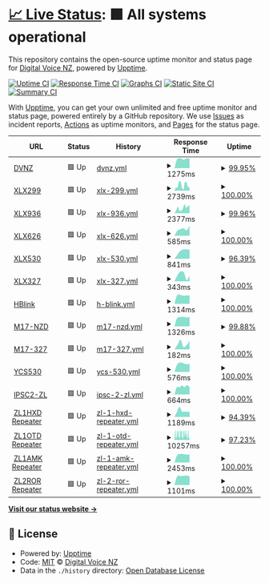 # [📈 Live Status](https://DigitalVoiceNZ.github.io/upptime): <!--live status--> **🟩 All systems operational**

This repository contains the open-source uptime monitor and status page for [Digital Voice NZ](https://dvnz.nz/), powered by [Upptime](https://github.com/upptime/upptime).

[![Uptime CI](https://github.com/DigitalVoiceNZ/upptime/workflows/Uptime%20CI/badge.svg)](https://github.com/DigitalVoiceNZ/upptime/actions?query=workflow%3A%22Uptime+CI%22)
[![Response Time CI](https://github.com/DigitalVoiceNZ/upptime/workflows/Response%20Time%20CI/badge.svg)](https://github.com/DigitalVoiceNZ/upptime/actions?query=workflow%3A%22Response+Time+CI%22)
[![Graphs CI](https://github.com/DigitalVoiceNZ/upptime/workflows/Graphs%20CI/badge.svg)](https://github.com/DigitalVoiceNZ/upptime/actions?query=workflow%3A%22Graphs+CI%22)
[![Static Site CI](https://github.com/DigitalVoiceNZ/upptime/workflows/Static%20Site%20CI/badge.svg)](https://github.com/DigitalVoiceNZ/upptime/actions?query=workflow%3A%22Static+Site+CI%22)
[![Summary CI](https://github.com/DigitalVoiceNZ/upptime/workflows/Summary%20CI/badge.svg)](https://github.com/DigitalVoiceNZ/upptime/actions?query=workflow%3A%22Summary+CI%22)

With [Upptime](https://upptime.js.org), you can get your own unlimited and free uptime monitor and status page, powered entirely by a GitHub repository. We use [Issues](https://github.com/DigitalVoiceNZ/upptime/issues) as incident reports, [Actions](https://github.com/DigitalVoiceNZ/upptime/actions) as uptime monitors, and [Pages](https://DigitalVoiceNZ.github.io/upptime) for the status page.

<!--start: status pages-->
<!-- This summary is generated by Upptime (https://github.com/upptime/upptime) -->
<!-- Do not edit this manually, your changes will be overwritten -->
<!-- prettier-ignore -->
| URL | Status | History | Response Time | Uptime |
| --- | ------ | ------- | ------------- | ------ |
| <img alt="" src="https://favicons.githubusercontent.com/dvnz.nz" height="13"> [DVNZ](https://dvnz.nz) | 🟩 Up | [dvnz.yml](https://github.com/DigitalVoiceNZ/upptime/commits/HEAD/history/dvnz.yml) | <details><summary><img alt="Response time graph" src="./graphs/dvnz/response-time-week.png" height="20"> 1275ms</summary><br><a href="https://status.dvnz.nz/history/dvnz"><img alt="Response time 1334" src="https://img.shields.io/endpoint?url=https%3A%2F%2Fraw.githubusercontent.com%2FDigitalVoiceNZ%2Fupptime%2FHEAD%2Fapi%2Fdvnz%2Fresponse-time.json"></a><br><a href="https://status.dvnz.nz/history/dvnz"><img alt="24-hour response time 1388" src="https://img.shields.io/endpoint?url=https%3A%2F%2Fraw.githubusercontent.com%2FDigitalVoiceNZ%2Fupptime%2FHEAD%2Fapi%2Fdvnz%2Fresponse-time-day.json"></a><br><a href="https://status.dvnz.nz/history/dvnz"><img alt="7-day response time 1275" src="https://img.shields.io/endpoint?url=https%3A%2F%2Fraw.githubusercontent.com%2FDigitalVoiceNZ%2Fupptime%2FHEAD%2Fapi%2Fdvnz%2Fresponse-time-week.json"></a><br><a href="https://status.dvnz.nz/history/dvnz"><img alt="30-day response time 1274" src="https://img.shields.io/endpoint?url=https%3A%2F%2Fraw.githubusercontent.com%2FDigitalVoiceNZ%2Fupptime%2FHEAD%2Fapi%2Fdvnz%2Fresponse-time-month.json"></a><br><a href="https://status.dvnz.nz/history/dvnz"><img alt="1-year response time 1334" src="https://img.shields.io/endpoint?url=https%3A%2F%2Fraw.githubusercontent.com%2FDigitalVoiceNZ%2Fupptime%2FHEAD%2Fapi%2Fdvnz%2Fresponse-time-year.json"></a></details> | <details><summary><a href="https://status.dvnz.nz/history/dvnz">99.95%</a></summary><a href="https://status.dvnz.nz/history/dvnz"><img alt="All-time uptime 99.97%" src="https://img.shields.io/endpoint?url=https%3A%2F%2Fraw.githubusercontent.com%2FDigitalVoiceNZ%2Fupptime%2FHEAD%2Fapi%2Fdvnz%2Fuptime.json"></a><br><a href="https://status.dvnz.nz/history/dvnz"><img alt="24-hour uptime 100.00%" src="https://img.shields.io/endpoint?url=https%3A%2F%2Fraw.githubusercontent.com%2FDigitalVoiceNZ%2Fupptime%2FHEAD%2Fapi%2Fdvnz%2Fuptime-day.json"></a><br><a href="https://status.dvnz.nz/history/dvnz"><img alt="7-day uptime 99.95%" src="https://img.shields.io/endpoint?url=https%3A%2F%2Fraw.githubusercontent.com%2FDigitalVoiceNZ%2Fupptime%2FHEAD%2Fapi%2Fdvnz%2Fuptime-week.json"></a><br><a href="https://status.dvnz.nz/history/dvnz"><img alt="30-day uptime 99.99%" src="https://img.shields.io/endpoint?url=https%3A%2F%2Fraw.githubusercontent.com%2FDigitalVoiceNZ%2Fupptime%2FHEAD%2Fapi%2Fdvnz%2Fuptime-month.json"></a><br><a href="https://status.dvnz.nz/history/dvnz"><img alt="1-year uptime 99.97%" src="https://img.shields.io/endpoint?url=https%3A%2F%2Fraw.githubusercontent.com%2FDigitalVoiceNZ%2Fupptime%2FHEAD%2Fapi%2Fdvnz%2Fuptime-year.json"></a></details>
| <img alt="" src="https://favicons.githubusercontent.com/xlx299.nz" height="13"> [XLX299](https://xlx299.nz) | 🟩 Up | [xlx-299.yml](https://github.com/DigitalVoiceNZ/upptime/commits/HEAD/history/xlx-299.yml) | <details><summary><img alt="Response time graph" src="./graphs/xlx-299/response-time-week.png" height="20"> 2739ms</summary><br><a href="https://status.dvnz.nz/history/xlx-299"><img alt="Response time 1974" src="https://img.shields.io/endpoint?url=https%3A%2F%2Fraw.githubusercontent.com%2FDigitalVoiceNZ%2Fupptime%2FHEAD%2Fapi%2Fxlx-299%2Fresponse-time.json"></a><br><a href="https://status.dvnz.nz/history/xlx-299"><img alt="24-hour response time 1176" src="https://img.shields.io/endpoint?url=https%3A%2F%2Fraw.githubusercontent.com%2FDigitalVoiceNZ%2Fupptime%2FHEAD%2Fapi%2Fxlx-299%2Fresponse-time-day.json"></a><br><a href="https://status.dvnz.nz/history/xlx-299"><img alt="7-day response time 2739" src="https://img.shields.io/endpoint?url=https%3A%2F%2Fraw.githubusercontent.com%2FDigitalVoiceNZ%2Fupptime%2FHEAD%2Fapi%2Fxlx-299%2Fresponse-time-week.json"></a><br><a href="https://status.dvnz.nz/history/xlx-299"><img alt="30-day response time 1756" src="https://img.shields.io/endpoint?url=https%3A%2F%2Fraw.githubusercontent.com%2FDigitalVoiceNZ%2Fupptime%2FHEAD%2Fapi%2Fxlx-299%2Fresponse-time-month.json"></a><br><a href="https://status.dvnz.nz/history/xlx-299"><img alt="1-year response time 1974" src="https://img.shields.io/endpoint?url=https%3A%2F%2Fraw.githubusercontent.com%2FDigitalVoiceNZ%2Fupptime%2FHEAD%2Fapi%2Fxlx-299%2Fresponse-time-year.json"></a></details> | <details><summary><a href="https://status.dvnz.nz/history/xlx-299">100.00%</a></summary><a href="https://status.dvnz.nz/history/xlx-299"><img alt="All-time uptime 99.63%" src="https://img.shields.io/endpoint?url=https%3A%2F%2Fraw.githubusercontent.com%2FDigitalVoiceNZ%2Fupptime%2FHEAD%2Fapi%2Fxlx-299%2Fuptime.json"></a><br><a href="https://status.dvnz.nz/history/xlx-299"><img alt="24-hour uptime 100.00%" src="https://img.shields.io/endpoint?url=https%3A%2F%2Fraw.githubusercontent.com%2FDigitalVoiceNZ%2Fupptime%2FHEAD%2Fapi%2Fxlx-299%2Fuptime-day.json"></a><br><a href="https://status.dvnz.nz/history/xlx-299"><img alt="7-day uptime 100.00%" src="https://img.shields.io/endpoint?url=https%3A%2F%2Fraw.githubusercontent.com%2FDigitalVoiceNZ%2Fupptime%2FHEAD%2Fapi%2Fxlx-299%2Fuptime-week.json"></a><br><a href="https://status.dvnz.nz/history/xlx-299"><img alt="30-day uptime 99.97%" src="https://img.shields.io/endpoint?url=https%3A%2F%2Fraw.githubusercontent.com%2FDigitalVoiceNZ%2Fupptime%2FHEAD%2Fapi%2Fxlx-299%2Fuptime-month.json"></a><br><a href="https://status.dvnz.nz/history/xlx-299"><img alt="1-year uptime 99.63%" src="https://img.shields.io/endpoint?url=https%3A%2F%2Fraw.githubusercontent.com%2FDigitalVoiceNZ%2Fupptime%2FHEAD%2Fapi%2Fxlx-299%2Fuptime-year.json"></a></details>
| <img alt="" src="https://favicons.githubusercontent.com/xlx.dvnz.nz" height="13"> [XLX936](https://xlx.dvnz.nz) | 🟩 Up | [xlx-936.yml](https://github.com/DigitalVoiceNZ/upptime/commits/HEAD/history/xlx-936.yml) | <details><summary><img alt="Response time graph" src="./graphs/xlx-936/response-time-week.png" height="20"> 2377ms</summary><br><a href="https://status.dvnz.nz/history/xlx-936"><img alt="Response time 2086" src="https://img.shields.io/endpoint?url=https%3A%2F%2Fraw.githubusercontent.com%2FDigitalVoiceNZ%2Fupptime%2FHEAD%2Fapi%2Fxlx-936%2Fresponse-time.json"></a><br><a href="https://status.dvnz.nz/history/xlx-936"><img alt="24-hour response time 2064" src="https://img.shields.io/endpoint?url=https%3A%2F%2Fraw.githubusercontent.com%2FDigitalVoiceNZ%2Fupptime%2FHEAD%2Fapi%2Fxlx-936%2Fresponse-time-day.json"></a><br><a href="https://status.dvnz.nz/history/xlx-936"><img alt="7-day response time 2377" src="https://img.shields.io/endpoint?url=https%3A%2F%2Fraw.githubusercontent.com%2FDigitalVoiceNZ%2Fupptime%2FHEAD%2Fapi%2Fxlx-936%2Fresponse-time-week.json"></a><br><a href="https://status.dvnz.nz/history/xlx-936"><img alt="30-day response time 1951" src="https://img.shields.io/endpoint?url=https%3A%2F%2Fraw.githubusercontent.com%2FDigitalVoiceNZ%2Fupptime%2FHEAD%2Fapi%2Fxlx-936%2Fresponse-time-month.json"></a><br><a href="https://status.dvnz.nz/history/xlx-936"><img alt="1-year response time 2086" src="https://img.shields.io/endpoint?url=https%3A%2F%2Fraw.githubusercontent.com%2FDigitalVoiceNZ%2Fupptime%2FHEAD%2Fapi%2Fxlx-936%2Fresponse-time-year.json"></a></details> | <details><summary><a href="https://status.dvnz.nz/history/xlx-936">99.96%</a></summary><a href="https://status.dvnz.nz/history/xlx-936"><img alt="All-time uptime 99.84%" src="https://img.shields.io/endpoint?url=https%3A%2F%2Fraw.githubusercontent.com%2FDigitalVoiceNZ%2Fupptime%2FHEAD%2Fapi%2Fxlx-936%2Fuptime.json"></a><br><a href="https://status.dvnz.nz/history/xlx-936"><img alt="24-hour uptime 100.00%" src="https://img.shields.io/endpoint?url=https%3A%2F%2Fraw.githubusercontent.com%2FDigitalVoiceNZ%2Fupptime%2FHEAD%2Fapi%2Fxlx-936%2Fuptime-day.json"></a><br><a href="https://status.dvnz.nz/history/xlx-936"><img alt="7-day uptime 99.96%" src="https://img.shields.io/endpoint?url=https%3A%2F%2Fraw.githubusercontent.com%2FDigitalVoiceNZ%2Fupptime%2FHEAD%2Fapi%2Fxlx-936%2Fuptime-week.json"></a><br><a href="https://status.dvnz.nz/history/xlx-936"><img alt="30-day uptime 99.92%" src="https://img.shields.io/endpoint?url=https%3A%2F%2Fraw.githubusercontent.com%2FDigitalVoiceNZ%2Fupptime%2FHEAD%2Fapi%2Fxlx-936%2Fuptime-month.json"></a><br><a href="https://status.dvnz.nz/history/xlx-936"><img alt="1-year uptime 99.84%" src="https://img.shields.io/endpoint?url=https%3A%2F%2Fraw.githubusercontent.com%2FDigitalVoiceNZ%2Fupptime%2FHEAD%2Fapi%2Fxlx-936%2Fuptime-year.json"></a></details>
| <img alt="" src="https://favicons.githubusercontent.com/xlx626.onjapan.net" height="13"> [XLX626](https://xlx626.onjapan.net) | 🟩 Up | [xlx-626.yml](https://github.com/DigitalVoiceNZ/upptime/commits/HEAD/history/xlx-626.yml) | <details><summary><img alt="Response time graph" src="./graphs/xlx-626/response-time-week.png" height="20"> 585ms</summary><br><a href="https://status.dvnz.nz/history/xlx-626"><img alt="Response time 856" src="https://img.shields.io/endpoint?url=https%3A%2F%2Fraw.githubusercontent.com%2FDigitalVoiceNZ%2Fupptime%2FHEAD%2Fapi%2Fxlx-626%2Fresponse-time.json"></a><br><a href="https://status.dvnz.nz/history/xlx-626"><img alt="24-hour response time 565" src="https://img.shields.io/endpoint?url=https%3A%2F%2Fraw.githubusercontent.com%2FDigitalVoiceNZ%2Fupptime%2FHEAD%2Fapi%2Fxlx-626%2Fresponse-time-day.json"></a><br><a href="https://status.dvnz.nz/history/xlx-626"><img alt="7-day response time 585" src="https://img.shields.io/endpoint?url=https%3A%2F%2Fraw.githubusercontent.com%2FDigitalVoiceNZ%2Fupptime%2FHEAD%2Fapi%2Fxlx-626%2Fresponse-time-week.json"></a><br><a href="https://status.dvnz.nz/history/xlx-626"><img alt="30-day response time 761" src="https://img.shields.io/endpoint?url=https%3A%2F%2Fraw.githubusercontent.com%2FDigitalVoiceNZ%2Fupptime%2FHEAD%2Fapi%2Fxlx-626%2Fresponse-time-month.json"></a><br><a href="https://status.dvnz.nz/history/xlx-626"><img alt="1-year response time 856" src="https://img.shields.io/endpoint?url=https%3A%2F%2Fraw.githubusercontent.com%2FDigitalVoiceNZ%2Fupptime%2FHEAD%2Fapi%2Fxlx-626%2Fresponse-time-year.json"></a></details> | <details><summary><a href="https://status.dvnz.nz/history/xlx-626">100.00%</a></summary><a href="https://status.dvnz.nz/history/xlx-626"><img alt="All-time uptime 99.95%" src="https://img.shields.io/endpoint?url=https%3A%2F%2Fraw.githubusercontent.com%2FDigitalVoiceNZ%2Fupptime%2FHEAD%2Fapi%2Fxlx-626%2Fuptime.json"></a><br><a href="https://status.dvnz.nz/history/xlx-626"><img alt="24-hour uptime 100.00%" src="https://img.shields.io/endpoint?url=https%3A%2F%2Fraw.githubusercontent.com%2FDigitalVoiceNZ%2Fupptime%2FHEAD%2Fapi%2Fxlx-626%2Fuptime-day.json"></a><br><a href="https://status.dvnz.nz/history/xlx-626"><img alt="7-day uptime 100.00%" src="https://img.shields.io/endpoint?url=https%3A%2F%2Fraw.githubusercontent.com%2FDigitalVoiceNZ%2Fupptime%2FHEAD%2Fapi%2Fxlx-626%2Fuptime-week.json"></a><br><a href="https://status.dvnz.nz/history/xlx-626"><img alt="30-day uptime 99.94%" src="https://img.shields.io/endpoint?url=https%3A%2F%2Fraw.githubusercontent.com%2FDigitalVoiceNZ%2Fupptime%2FHEAD%2Fapi%2Fxlx-626%2Fuptime-month.json"></a><br><a href="https://status.dvnz.nz/history/xlx-626"><img alt="1-year uptime 99.95%" src="https://img.shields.io/endpoint?url=https%3A%2F%2Fraw.githubusercontent.com%2FDigitalVoiceNZ%2Fupptime%2FHEAD%2Fapi%2Fxlx-626%2Fuptime-year.json"></a></details>
| <img alt="" src="https://favicons.githubusercontent.com/119.224.19.178" height="13"> [XLX530](http://119.224.19.178:84/) | 🟩 Up | [xlx-530.yml](https://github.com/DigitalVoiceNZ/upptime/commits/HEAD/history/xlx-530.yml) | <details><summary><img alt="Response time graph" src="./graphs/xlx-530/response-time-week.png" height="20"> 841ms</summary><br><a href="https://status.dvnz.nz/history/xlx-530"><img alt="Response time 908" src="https://img.shields.io/endpoint?url=https%3A%2F%2Fraw.githubusercontent.com%2FDigitalVoiceNZ%2Fupptime%2FHEAD%2Fapi%2Fxlx-530%2Fresponse-time.json"></a><br><a href="https://status.dvnz.nz/history/xlx-530"><img alt="24-hour response time 795" src="https://img.shields.io/endpoint?url=https%3A%2F%2Fraw.githubusercontent.com%2FDigitalVoiceNZ%2Fupptime%2FHEAD%2Fapi%2Fxlx-530%2Fresponse-time-day.json"></a><br><a href="https://status.dvnz.nz/history/xlx-530"><img alt="7-day response time 841" src="https://img.shields.io/endpoint?url=https%3A%2F%2Fraw.githubusercontent.com%2FDigitalVoiceNZ%2Fupptime%2FHEAD%2Fapi%2Fxlx-530%2Fresponse-time-week.json"></a><br><a href="https://status.dvnz.nz/history/xlx-530"><img alt="30-day response time 896" src="https://img.shields.io/endpoint?url=https%3A%2F%2Fraw.githubusercontent.com%2FDigitalVoiceNZ%2Fupptime%2FHEAD%2Fapi%2Fxlx-530%2Fresponse-time-month.json"></a><br><a href="https://status.dvnz.nz/history/xlx-530"><img alt="1-year response time 908" src="https://img.shields.io/endpoint?url=https%3A%2F%2Fraw.githubusercontent.com%2FDigitalVoiceNZ%2Fupptime%2FHEAD%2Fapi%2Fxlx-530%2Fresponse-time-year.json"></a></details> | <details><summary><a href="https://status.dvnz.nz/history/xlx-530">96.39%</a></summary><a href="https://status.dvnz.nz/history/xlx-530"><img alt="All-time uptime 78.92%" src="https://img.shields.io/endpoint?url=https%3A%2F%2Fraw.githubusercontent.com%2FDigitalVoiceNZ%2Fupptime%2FHEAD%2Fapi%2Fxlx-530%2Fuptime.json"></a><br><a href="https://status.dvnz.nz/history/xlx-530"><img alt="24-hour uptime 100.00%" src="https://img.shields.io/endpoint?url=https%3A%2F%2Fraw.githubusercontent.com%2FDigitalVoiceNZ%2Fupptime%2FHEAD%2Fapi%2Fxlx-530%2Fuptime-day.json"></a><br><a href="https://status.dvnz.nz/history/xlx-530"><img alt="7-day uptime 96.39%" src="https://img.shields.io/endpoint?url=https%3A%2F%2Fraw.githubusercontent.com%2FDigitalVoiceNZ%2Fupptime%2FHEAD%2Fapi%2Fxlx-530%2Fuptime-week.json"></a><br><a href="https://status.dvnz.nz/history/xlx-530"><img alt="30-day uptime 98.89%" src="https://img.shields.io/endpoint?url=https%3A%2F%2Fraw.githubusercontent.com%2FDigitalVoiceNZ%2Fupptime%2FHEAD%2Fapi%2Fxlx-530%2Fuptime-month.json"></a><br><a href="https://status.dvnz.nz/history/xlx-530"><img alt="1-year uptime 78.92%" src="https://img.shields.io/endpoint?url=https%3A%2F%2Fraw.githubusercontent.com%2FDigitalVoiceNZ%2Fupptime%2FHEAD%2Fapi%2Fxlx-530%2Fuptime-year.json"></a></details>
| <img alt="" src="https://favicons.githubusercontent.com/xlx327.from-ak.com" height="13"> [XLX327](https://xlx327.from-ak.com) | 🟩 Up | [xlx-327.yml](https://github.com/DigitalVoiceNZ/upptime/commits/HEAD/history/xlx-327.yml) | <details><summary><img alt="Response time graph" src="./graphs/xlx-327/response-time-week.png" height="20"> 343ms</summary><br><a href="https://status.dvnz.nz/history/xlx-327"><img alt="Response time 491" src="https://img.shields.io/endpoint?url=https%3A%2F%2Fraw.githubusercontent.com%2FDigitalVoiceNZ%2Fupptime%2FHEAD%2Fapi%2Fxlx-327%2Fresponse-time.json"></a><br><a href="https://status.dvnz.nz/history/xlx-327"><img alt="24-hour response time 127" src="https://img.shields.io/endpoint?url=https%3A%2F%2Fraw.githubusercontent.com%2FDigitalVoiceNZ%2Fupptime%2FHEAD%2Fapi%2Fxlx-327%2Fresponse-time-day.json"></a><br><a href="https://status.dvnz.nz/history/xlx-327"><img alt="7-day response time 343" src="https://img.shields.io/endpoint?url=https%3A%2F%2Fraw.githubusercontent.com%2FDigitalVoiceNZ%2Fupptime%2FHEAD%2Fapi%2Fxlx-327%2Fresponse-time-week.json"></a><br><a href="https://status.dvnz.nz/history/xlx-327"><img alt="30-day response time 556" src="https://img.shields.io/endpoint?url=https%3A%2F%2Fraw.githubusercontent.com%2FDigitalVoiceNZ%2Fupptime%2FHEAD%2Fapi%2Fxlx-327%2Fresponse-time-month.json"></a><br><a href="https://status.dvnz.nz/history/xlx-327"><img alt="1-year response time 491" src="https://img.shields.io/endpoint?url=https%3A%2F%2Fraw.githubusercontent.com%2FDigitalVoiceNZ%2Fupptime%2FHEAD%2Fapi%2Fxlx-327%2Fresponse-time-year.json"></a></details> | <details><summary><a href="https://status.dvnz.nz/history/xlx-327">100.00%</a></summary><a href="https://status.dvnz.nz/history/xlx-327"><img alt="All-time uptime 99.99%" src="https://img.shields.io/endpoint?url=https%3A%2F%2Fraw.githubusercontent.com%2FDigitalVoiceNZ%2Fupptime%2FHEAD%2Fapi%2Fxlx-327%2Fuptime.json"></a><br><a href="https://status.dvnz.nz/history/xlx-327"><img alt="24-hour uptime 100.00%" src="https://img.shields.io/endpoint?url=https%3A%2F%2Fraw.githubusercontent.com%2FDigitalVoiceNZ%2Fupptime%2FHEAD%2Fapi%2Fxlx-327%2Fuptime-day.json"></a><br><a href="https://status.dvnz.nz/history/xlx-327"><img alt="7-day uptime 100.00%" src="https://img.shields.io/endpoint?url=https%3A%2F%2Fraw.githubusercontent.com%2FDigitalVoiceNZ%2Fupptime%2FHEAD%2Fapi%2Fxlx-327%2Fuptime-week.json"></a><br><a href="https://status.dvnz.nz/history/xlx-327"><img alt="30-day uptime 100.00%" src="https://img.shields.io/endpoint?url=https%3A%2F%2Fraw.githubusercontent.com%2FDigitalVoiceNZ%2Fupptime%2FHEAD%2Fapi%2Fxlx-327%2Fuptime-month.json"></a><br><a href="https://status.dvnz.nz/history/xlx-327"><img alt="1-year uptime 99.99%" src="https://img.shields.io/endpoint?url=https%3A%2F%2Fraw.githubusercontent.com%2FDigitalVoiceNZ%2Fupptime%2FHEAD%2Fapi%2Fxlx-327%2Fuptime-year.json"></a></details>
| <img alt="" src="https://favicons.githubusercontent.com/hblink.dvnz.nz" height="13"> [HBlink](http://hblink.dvnz.nz) | 🟩 Up | [h-blink.yml](https://github.com/DigitalVoiceNZ/upptime/commits/HEAD/history/h-blink.yml) | <details><summary><img alt="Response time graph" src="./graphs/h-blink/response-time-week.png" height="20"> 1314ms</summary><br><a href="https://status.dvnz.nz/history/h-blink"><img alt="Response time 981" src="https://img.shields.io/endpoint?url=https%3A%2F%2Fraw.githubusercontent.com%2FDigitalVoiceNZ%2Fupptime%2FHEAD%2Fapi%2Fh-blink%2Fresponse-time.json"></a><br><a href="https://status.dvnz.nz/history/h-blink"><img alt="24-hour response time 1402" src="https://img.shields.io/endpoint?url=https%3A%2F%2Fraw.githubusercontent.com%2FDigitalVoiceNZ%2Fupptime%2FHEAD%2Fapi%2Fh-blink%2Fresponse-time-day.json"></a><br><a href="https://status.dvnz.nz/history/h-blink"><img alt="7-day response time 1314" src="https://img.shields.io/endpoint?url=https%3A%2F%2Fraw.githubusercontent.com%2FDigitalVoiceNZ%2Fupptime%2FHEAD%2Fapi%2Fh-blink%2Fresponse-time-week.json"></a><br><a href="https://status.dvnz.nz/history/h-blink"><img alt="30-day response time 1281" src="https://img.shields.io/endpoint?url=https%3A%2F%2Fraw.githubusercontent.com%2FDigitalVoiceNZ%2Fupptime%2FHEAD%2Fapi%2Fh-blink%2Fresponse-time-month.json"></a><br><a href="https://status.dvnz.nz/history/h-blink"><img alt="1-year response time 981" src="https://img.shields.io/endpoint?url=https%3A%2F%2Fraw.githubusercontent.com%2FDigitalVoiceNZ%2Fupptime%2FHEAD%2Fapi%2Fh-blink%2Fresponse-time-year.json"></a></details> | <details><summary><a href="https://status.dvnz.nz/history/h-blink">100.00%</a></summary><a href="https://status.dvnz.nz/history/h-blink"><img alt="All-time uptime 99.98%" src="https://img.shields.io/endpoint?url=https%3A%2F%2Fraw.githubusercontent.com%2FDigitalVoiceNZ%2Fupptime%2FHEAD%2Fapi%2Fh-blink%2Fuptime.json"></a><br><a href="https://status.dvnz.nz/history/h-blink"><img alt="24-hour uptime 100.00%" src="https://img.shields.io/endpoint?url=https%3A%2F%2Fraw.githubusercontent.com%2FDigitalVoiceNZ%2Fupptime%2FHEAD%2Fapi%2Fh-blink%2Fuptime-day.json"></a><br><a href="https://status.dvnz.nz/history/h-blink"><img alt="7-day uptime 100.00%" src="https://img.shields.io/endpoint?url=https%3A%2F%2Fraw.githubusercontent.com%2FDigitalVoiceNZ%2Fupptime%2FHEAD%2Fapi%2Fh-blink%2Fuptime-week.json"></a><br><a href="https://status.dvnz.nz/history/h-blink"><img alt="30-day uptime 100.00%" src="https://img.shields.io/endpoint?url=https%3A%2F%2Fraw.githubusercontent.com%2FDigitalVoiceNZ%2Fupptime%2FHEAD%2Fapi%2Fh-blink%2Fuptime-month.json"></a><br><a href="https://status.dvnz.nz/history/h-blink"><img alt="1-year uptime 99.98%" src="https://img.shields.io/endpoint?url=https%3A%2F%2Fraw.githubusercontent.com%2FDigitalVoiceNZ%2Fupptime%2FHEAD%2Fapi%2Fh-blink%2Fuptime-year.json"></a></details>
| <img alt="" src="https://favicons.githubusercontent.com/m17-nzd.m1m0n.net" height="13"> [M17-NZD](https://m17-nzd.m1m0n.net/) | 🟩 Up | [m17-nzd.yml](https://github.com/DigitalVoiceNZ/upptime/commits/HEAD/history/m17-nzd.yml) | <details><summary><img alt="Response time graph" src="./graphs/m17-nzd/response-time-week.png" height="20"> 1326ms</summary><br><a href="https://status.dvnz.nz/history/m17-nzd"><img alt="Response time 1245" src="https://img.shields.io/endpoint?url=https%3A%2F%2Fraw.githubusercontent.com%2FDigitalVoiceNZ%2Fupptime%2FHEAD%2Fapi%2Fm17-nzd%2Fresponse-time.json"></a><br><a href="https://status.dvnz.nz/history/m17-nzd"><img alt="24-hour response time 1174" src="https://img.shields.io/endpoint?url=https%3A%2F%2Fraw.githubusercontent.com%2FDigitalVoiceNZ%2Fupptime%2FHEAD%2Fapi%2Fm17-nzd%2Fresponse-time-day.json"></a><br><a href="https://status.dvnz.nz/history/m17-nzd"><img alt="7-day response time 1326" src="https://img.shields.io/endpoint?url=https%3A%2F%2Fraw.githubusercontent.com%2FDigitalVoiceNZ%2Fupptime%2FHEAD%2Fapi%2Fm17-nzd%2Fresponse-time-week.json"></a><br><a href="https://status.dvnz.nz/history/m17-nzd"><img alt="30-day response time 1253" src="https://img.shields.io/endpoint?url=https%3A%2F%2Fraw.githubusercontent.com%2FDigitalVoiceNZ%2Fupptime%2FHEAD%2Fapi%2Fm17-nzd%2Fresponse-time-month.json"></a><br><a href="https://status.dvnz.nz/history/m17-nzd"><img alt="1-year response time 1245" src="https://img.shields.io/endpoint?url=https%3A%2F%2Fraw.githubusercontent.com%2FDigitalVoiceNZ%2Fupptime%2FHEAD%2Fapi%2Fm17-nzd%2Fresponse-time-year.json"></a></details> | <details><summary><a href="https://status.dvnz.nz/history/m17-nzd">99.88%</a></summary><a href="https://status.dvnz.nz/history/m17-nzd"><img alt="All-time uptime 95.09%" src="https://img.shields.io/endpoint?url=https%3A%2F%2Fraw.githubusercontent.com%2FDigitalVoiceNZ%2Fupptime%2FHEAD%2Fapi%2Fm17-nzd%2Fuptime.json"></a><br><a href="https://status.dvnz.nz/history/m17-nzd"><img alt="24-hour uptime 100.00%" src="https://img.shields.io/endpoint?url=https%3A%2F%2Fraw.githubusercontent.com%2FDigitalVoiceNZ%2Fupptime%2FHEAD%2Fapi%2Fm17-nzd%2Fuptime-day.json"></a><br><a href="https://status.dvnz.nz/history/m17-nzd"><img alt="7-day uptime 99.88%" src="https://img.shields.io/endpoint?url=https%3A%2F%2Fraw.githubusercontent.com%2FDigitalVoiceNZ%2Fupptime%2FHEAD%2Fapi%2Fm17-nzd%2Fuptime-week.json"></a><br><a href="https://status.dvnz.nz/history/m17-nzd"><img alt="30-day uptime 96.01%" src="https://img.shields.io/endpoint?url=https%3A%2F%2Fraw.githubusercontent.com%2FDigitalVoiceNZ%2Fupptime%2FHEAD%2Fapi%2Fm17-nzd%2Fuptime-month.json"></a><br><a href="https://status.dvnz.nz/history/m17-nzd"><img alt="1-year uptime 95.09%" src="https://img.shields.io/endpoint?url=https%3A%2F%2Fraw.githubusercontent.com%2FDigitalVoiceNZ%2Fupptime%2FHEAD%2Fapi%2Fm17-nzd%2Fuptime-year.json"></a></details>
| <img alt="" src="https://favicons.githubusercontent.com/m17-327.from-ak.com" height="13"> [M17-327](https://m17-327.from-ak.com) | 🟩 Up | [m17-327.yml](https://github.com/DigitalVoiceNZ/upptime/commits/HEAD/history/m17-327.yml) | <details><summary><img alt="Response time graph" src="./graphs/m17-327/response-time-week.png" height="20"> 182ms</summary><br><a href="https://status.dvnz.nz/history/m17-327"><img alt="Response time 251" src="https://img.shields.io/endpoint?url=https%3A%2F%2Fraw.githubusercontent.com%2FDigitalVoiceNZ%2Fupptime%2FHEAD%2Fapi%2Fm17-327%2Fresponse-time.json"></a><br><a href="https://status.dvnz.nz/history/m17-327"><img alt="24-hour response time 142" src="https://img.shields.io/endpoint?url=https%3A%2F%2Fraw.githubusercontent.com%2FDigitalVoiceNZ%2Fupptime%2FHEAD%2Fapi%2Fm17-327%2Fresponse-time-day.json"></a><br><a href="https://status.dvnz.nz/history/m17-327"><img alt="7-day response time 182" src="https://img.shields.io/endpoint?url=https%3A%2F%2Fraw.githubusercontent.com%2FDigitalVoiceNZ%2Fupptime%2FHEAD%2Fapi%2Fm17-327%2Fresponse-time-week.json"></a><br><a href="https://status.dvnz.nz/history/m17-327"><img alt="30-day response time 233" src="https://img.shields.io/endpoint?url=https%3A%2F%2Fraw.githubusercontent.com%2FDigitalVoiceNZ%2Fupptime%2FHEAD%2Fapi%2Fm17-327%2Fresponse-time-month.json"></a><br><a href="https://status.dvnz.nz/history/m17-327"><img alt="1-year response time 251" src="https://img.shields.io/endpoint?url=https%3A%2F%2Fraw.githubusercontent.com%2FDigitalVoiceNZ%2Fupptime%2FHEAD%2Fapi%2Fm17-327%2Fresponse-time-year.json"></a></details> | <details><summary><a href="https://status.dvnz.nz/history/m17-327">100.00%</a></summary><a href="https://status.dvnz.nz/history/m17-327"><img alt="All-time uptime 99.99%" src="https://img.shields.io/endpoint?url=https%3A%2F%2Fraw.githubusercontent.com%2FDigitalVoiceNZ%2Fupptime%2FHEAD%2Fapi%2Fm17-327%2Fuptime.json"></a><br><a href="https://status.dvnz.nz/history/m17-327"><img alt="24-hour uptime 100.00%" src="https://img.shields.io/endpoint?url=https%3A%2F%2Fraw.githubusercontent.com%2FDigitalVoiceNZ%2Fupptime%2FHEAD%2Fapi%2Fm17-327%2Fuptime-day.json"></a><br><a href="https://status.dvnz.nz/history/m17-327"><img alt="7-day uptime 100.00%" src="https://img.shields.io/endpoint?url=https%3A%2F%2Fraw.githubusercontent.com%2FDigitalVoiceNZ%2Fupptime%2FHEAD%2Fapi%2Fm17-327%2Fuptime-week.json"></a><br><a href="https://status.dvnz.nz/history/m17-327"><img alt="30-day uptime 100.00%" src="https://img.shields.io/endpoint?url=https%3A%2F%2Fraw.githubusercontent.com%2FDigitalVoiceNZ%2Fupptime%2FHEAD%2Fapi%2Fm17-327%2Fuptime-month.json"></a><br><a href="https://status.dvnz.nz/history/m17-327"><img alt="1-year uptime 99.99%" src="https://img.shields.io/endpoint?url=https%3A%2F%2Fraw.githubusercontent.com%2FDigitalVoiceNZ%2Fupptime%2FHEAD%2Fapi%2Fm17-327%2Fuptime-year.json"></a></details>
| <img alt="" src="https://favicons.githubusercontent.com/ycs530.xreflector.net" height="13"> [YCS530](http://ycs530.xreflector.net/ycs) | 🟩 Up | [ycs-530.yml](https://github.com/DigitalVoiceNZ/upptime/commits/HEAD/history/ycs-530.yml) | <details><summary><img alt="Response time graph" src="./graphs/ycs-530/response-time-week.png" height="20"> 576ms</summary><br><a href="https://status.dvnz.nz/history/ycs-530"><img alt="Response time 630" src="https://img.shields.io/endpoint?url=https%3A%2F%2Fraw.githubusercontent.com%2FDigitalVoiceNZ%2Fupptime%2FHEAD%2Fapi%2Fycs-530%2Fresponse-time.json"></a><br><a href="https://status.dvnz.nz/history/ycs-530"><img alt="24-hour response time 537" src="https://img.shields.io/endpoint?url=https%3A%2F%2Fraw.githubusercontent.com%2FDigitalVoiceNZ%2Fupptime%2FHEAD%2Fapi%2Fycs-530%2Fresponse-time-day.json"></a><br><a href="https://status.dvnz.nz/history/ycs-530"><img alt="7-day response time 576" src="https://img.shields.io/endpoint?url=https%3A%2F%2Fraw.githubusercontent.com%2FDigitalVoiceNZ%2Fupptime%2FHEAD%2Fapi%2Fycs-530%2Fresponse-time-week.json"></a><br><a href="https://status.dvnz.nz/history/ycs-530"><img alt="30-day response time 578" src="https://img.shields.io/endpoint?url=https%3A%2F%2Fraw.githubusercontent.com%2FDigitalVoiceNZ%2Fupptime%2FHEAD%2Fapi%2Fycs-530%2Fresponse-time-month.json"></a><br><a href="https://status.dvnz.nz/history/ycs-530"><img alt="1-year response time 630" src="https://img.shields.io/endpoint?url=https%3A%2F%2Fraw.githubusercontent.com%2FDigitalVoiceNZ%2Fupptime%2FHEAD%2Fapi%2Fycs-530%2Fresponse-time-year.json"></a></details> | <details><summary><a href="https://status.dvnz.nz/history/ycs-530">100.00%</a></summary><a href="https://status.dvnz.nz/history/ycs-530"><img alt="All-time uptime 100.00%" src="https://img.shields.io/endpoint?url=https%3A%2F%2Fraw.githubusercontent.com%2FDigitalVoiceNZ%2Fupptime%2FHEAD%2Fapi%2Fycs-530%2Fuptime.json"></a><br><a href="https://status.dvnz.nz/history/ycs-530"><img alt="24-hour uptime 100.00%" src="https://img.shields.io/endpoint?url=https%3A%2F%2Fraw.githubusercontent.com%2FDigitalVoiceNZ%2Fupptime%2FHEAD%2Fapi%2Fycs-530%2Fuptime-day.json"></a><br><a href="https://status.dvnz.nz/history/ycs-530"><img alt="7-day uptime 100.00%" src="https://img.shields.io/endpoint?url=https%3A%2F%2Fraw.githubusercontent.com%2FDigitalVoiceNZ%2Fupptime%2FHEAD%2Fapi%2Fycs-530%2Fuptime-week.json"></a><br><a href="https://status.dvnz.nz/history/ycs-530"><img alt="30-day uptime 100.00%" src="https://img.shields.io/endpoint?url=https%3A%2F%2Fraw.githubusercontent.com%2FDigitalVoiceNZ%2Fupptime%2FHEAD%2Fapi%2Fycs-530%2Fuptime-month.json"></a><br><a href="https://status.dvnz.nz/history/ycs-530"><img alt="1-year uptime 100.00%" src="https://img.shields.io/endpoint?url=https%3A%2F%2Fraw.githubusercontent.com%2FDigitalVoiceNZ%2Fupptime%2FHEAD%2Fapi%2Fycs-530%2Fuptime-year.json"></a></details>
| <img alt="" src="https://favicons.githubusercontent.com/dmrplus.arec.info" height="13"> [IPSC2-ZL](http://dmrplus.arec.info/ipsc) | 🟩 Up | [ipsc-2-zl.yml](https://github.com/DigitalVoiceNZ/upptime/commits/HEAD/history/ipsc-2-zl.yml) | <details><summary><img alt="Response time graph" src="./graphs/ipsc-2-zl/response-time-week.png" height="20"> 664ms</summary><br><a href="https://status.dvnz.nz/history/ipsc-2-zl"><img alt="Response time 717" src="https://img.shields.io/endpoint?url=https%3A%2F%2Fraw.githubusercontent.com%2FDigitalVoiceNZ%2Fupptime%2FHEAD%2Fapi%2Fipsc-2-zl%2Fresponse-time.json"></a><br><a href="https://status.dvnz.nz/history/ipsc-2-zl"><img alt="24-hour response time 555" src="https://img.shields.io/endpoint?url=https%3A%2F%2Fraw.githubusercontent.com%2FDigitalVoiceNZ%2Fupptime%2FHEAD%2Fapi%2Fipsc-2-zl%2Fresponse-time-day.json"></a><br><a href="https://status.dvnz.nz/history/ipsc-2-zl"><img alt="7-day response time 664" src="https://img.shields.io/endpoint?url=https%3A%2F%2Fraw.githubusercontent.com%2FDigitalVoiceNZ%2Fupptime%2FHEAD%2Fapi%2Fipsc-2-zl%2Fresponse-time-week.json"></a><br><a href="https://status.dvnz.nz/history/ipsc-2-zl"><img alt="30-day response time 709" src="https://img.shields.io/endpoint?url=https%3A%2F%2Fraw.githubusercontent.com%2FDigitalVoiceNZ%2Fupptime%2FHEAD%2Fapi%2Fipsc-2-zl%2Fresponse-time-month.json"></a><br><a href="https://status.dvnz.nz/history/ipsc-2-zl"><img alt="1-year response time 717" src="https://img.shields.io/endpoint?url=https%3A%2F%2Fraw.githubusercontent.com%2FDigitalVoiceNZ%2Fupptime%2FHEAD%2Fapi%2Fipsc-2-zl%2Fresponse-time-year.json"></a></details> | <details><summary><a href="https://status.dvnz.nz/history/ipsc-2-zl">100.00%</a></summary><a href="https://status.dvnz.nz/history/ipsc-2-zl"><img alt="All-time uptime 99.78%" src="https://img.shields.io/endpoint?url=https%3A%2F%2Fraw.githubusercontent.com%2FDigitalVoiceNZ%2Fupptime%2FHEAD%2Fapi%2Fipsc-2-zl%2Fuptime.json"></a><br><a href="https://status.dvnz.nz/history/ipsc-2-zl"><img alt="24-hour uptime 100.00%" src="https://img.shields.io/endpoint?url=https%3A%2F%2Fraw.githubusercontent.com%2FDigitalVoiceNZ%2Fupptime%2FHEAD%2Fapi%2Fipsc-2-zl%2Fuptime-day.json"></a><br><a href="https://status.dvnz.nz/history/ipsc-2-zl"><img alt="7-day uptime 100.00%" src="https://img.shields.io/endpoint?url=https%3A%2F%2Fraw.githubusercontent.com%2FDigitalVoiceNZ%2Fupptime%2FHEAD%2Fapi%2Fipsc-2-zl%2Fuptime-week.json"></a><br><a href="https://status.dvnz.nz/history/ipsc-2-zl"><img alt="30-day uptime 99.81%" src="https://img.shields.io/endpoint?url=https%3A%2F%2Fraw.githubusercontent.com%2FDigitalVoiceNZ%2Fupptime%2FHEAD%2Fapi%2Fipsc-2-zl%2Fuptime-month.json"></a><br><a href="https://status.dvnz.nz/history/ipsc-2-zl"><img alt="1-year uptime 99.78%" src="https://img.shields.io/endpoint?url=https%3A%2F%2Fraw.githubusercontent.com%2FDigitalVoiceNZ%2Fupptime%2FHEAD%2Fapi%2Fipsc-2-zl%2Fuptime-year.json"></a></details>
| <img alt="" src="https://favicons.githubusercontent.com/www.zl1hxd.duckdns.org" height="13"> [ZL1HXD Repeater](http://www.zl1hxd.duckdns.org:82) | 🟩 Up | [zl-1-hxd-repeater.yml](https://github.com/DigitalVoiceNZ/upptime/commits/HEAD/history/zl-1-hxd-repeater.yml) | <details><summary><img alt="Response time graph" src="./graphs/zl-1-hxd-repeater/response-time-week.png" height="20"> 1189ms</summary><br><a href="https://status.dvnz.nz/history/zl-1-hxd-repeater"><img alt="Response time 2059" src="https://img.shields.io/endpoint?url=https%3A%2F%2Fraw.githubusercontent.com%2FDigitalVoiceNZ%2Fupptime%2FHEAD%2Fapi%2Fzl-1-hxd-repeater%2Fresponse-time.json"></a><br><a href="https://status.dvnz.nz/history/zl-1-hxd-repeater"><img alt="24-hour response time 1060" src="https://img.shields.io/endpoint?url=https%3A%2F%2Fraw.githubusercontent.com%2FDigitalVoiceNZ%2Fupptime%2FHEAD%2Fapi%2Fzl-1-hxd-repeater%2Fresponse-time-day.json"></a><br><a href="https://status.dvnz.nz/history/zl-1-hxd-repeater"><img alt="7-day response time 1189" src="https://img.shields.io/endpoint?url=https%3A%2F%2Fraw.githubusercontent.com%2FDigitalVoiceNZ%2Fupptime%2FHEAD%2Fapi%2Fzl-1-hxd-repeater%2Fresponse-time-week.json"></a><br><a href="https://status.dvnz.nz/history/zl-1-hxd-repeater"><img alt="30-day response time 1145" src="https://img.shields.io/endpoint?url=https%3A%2F%2Fraw.githubusercontent.com%2FDigitalVoiceNZ%2Fupptime%2FHEAD%2Fapi%2Fzl-1-hxd-repeater%2Fresponse-time-month.json"></a><br><a href="https://status.dvnz.nz/history/zl-1-hxd-repeater"><img alt="1-year response time 2059" src="https://img.shields.io/endpoint?url=https%3A%2F%2Fraw.githubusercontent.com%2FDigitalVoiceNZ%2Fupptime%2FHEAD%2Fapi%2Fzl-1-hxd-repeater%2Fresponse-time-year.json"></a></details> | <details><summary><a href="https://status.dvnz.nz/history/zl-1-hxd-repeater">94.39%</a></summary><a href="https://status.dvnz.nz/history/zl-1-hxd-repeater"><img alt="All-time uptime 99.15%" src="https://img.shields.io/endpoint?url=https%3A%2F%2Fraw.githubusercontent.com%2FDigitalVoiceNZ%2Fupptime%2FHEAD%2Fapi%2Fzl-1-hxd-repeater%2Fuptime.json"></a><br><a href="https://status.dvnz.nz/history/zl-1-hxd-repeater"><img alt="24-hour uptime 100.00%" src="https://img.shields.io/endpoint?url=https%3A%2F%2Fraw.githubusercontent.com%2FDigitalVoiceNZ%2Fupptime%2FHEAD%2Fapi%2Fzl-1-hxd-repeater%2Fuptime-day.json"></a><br><a href="https://status.dvnz.nz/history/zl-1-hxd-repeater"><img alt="7-day uptime 94.39%" src="https://img.shields.io/endpoint?url=https%3A%2F%2Fraw.githubusercontent.com%2FDigitalVoiceNZ%2Fupptime%2FHEAD%2Fapi%2Fzl-1-hxd-repeater%2Fuptime-week.json"></a><br><a href="https://status.dvnz.nz/history/zl-1-hxd-repeater"><img alt="30-day uptime 98.65%" src="https://img.shields.io/endpoint?url=https%3A%2F%2Fraw.githubusercontent.com%2FDigitalVoiceNZ%2Fupptime%2FHEAD%2Fapi%2Fzl-1-hxd-repeater%2Fuptime-month.json"></a><br><a href="https://status.dvnz.nz/history/zl-1-hxd-repeater"><img alt="1-year uptime 99.15%" src="https://img.shields.io/endpoint?url=https%3A%2F%2Fraw.githubusercontent.com%2FDigitalVoiceNZ%2Fupptime%2FHEAD%2Fapi%2Fzl-1-hxd-repeater%2Fuptime-year.json"></a></details>
| <img alt="" src="https://favicons.githubusercontent.com/zl1otd.dvnz.nz" height="13"> [ZL1OTD Repeater](https://zl1otd.dvnz.nz) | 🟩 Up | [zl-1-otd-repeater.yml](https://github.com/DigitalVoiceNZ/upptime/commits/HEAD/history/zl-1-otd-repeater.yml) | <details><summary><img alt="Response time graph" src="./graphs/zl-1-otd-repeater/response-time-week.png" height="20"> 10257ms</summary><br><a href="https://status.dvnz.nz/history/zl-1-otd-repeater"><img alt="Response time 9604" src="https://img.shields.io/endpoint?url=https%3A%2F%2Fraw.githubusercontent.com%2FDigitalVoiceNZ%2Fupptime%2FHEAD%2Fapi%2Fzl-1-otd-repeater%2Fresponse-time.json"></a><br><a href="https://status.dvnz.nz/history/zl-1-otd-repeater"><img alt="24-hour response time 10614" src="https://img.shields.io/endpoint?url=https%3A%2F%2Fraw.githubusercontent.com%2FDigitalVoiceNZ%2Fupptime%2FHEAD%2Fapi%2Fzl-1-otd-repeater%2Fresponse-time-day.json"></a><br><a href="https://status.dvnz.nz/history/zl-1-otd-repeater"><img alt="7-day response time 10257" src="https://img.shields.io/endpoint?url=https%3A%2F%2Fraw.githubusercontent.com%2FDigitalVoiceNZ%2Fupptime%2FHEAD%2Fapi%2Fzl-1-otd-repeater%2Fresponse-time-week.json"></a><br><a href="https://status.dvnz.nz/history/zl-1-otd-repeater"><img alt="30-day response time 10127" src="https://img.shields.io/endpoint?url=https%3A%2F%2Fraw.githubusercontent.com%2FDigitalVoiceNZ%2Fupptime%2FHEAD%2Fapi%2Fzl-1-otd-repeater%2Fresponse-time-month.json"></a><br><a href="https://status.dvnz.nz/history/zl-1-otd-repeater"><img alt="1-year response time 9604" src="https://img.shields.io/endpoint?url=https%3A%2F%2Fraw.githubusercontent.com%2FDigitalVoiceNZ%2Fupptime%2FHEAD%2Fapi%2Fzl-1-otd-repeater%2Fresponse-time-year.json"></a></details> | <details><summary><a href="https://status.dvnz.nz/history/zl-1-otd-repeater">97.23%</a></summary><a href="https://status.dvnz.nz/history/zl-1-otd-repeater"><img alt="All-time uptime 99.69%" src="https://img.shields.io/endpoint?url=https%3A%2F%2Fraw.githubusercontent.com%2FDigitalVoiceNZ%2Fupptime%2FHEAD%2Fapi%2Fzl-1-otd-repeater%2Fuptime.json"></a><br><a href="https://status.dvnz.nz/history/zl-1-otd-repeater"><img alt="24-hour uptime 97.37%" src="https://img.shields.io/endpoint?url=https%3A%2F%2Fraw.githubusercontent.com%2FDigitalVoiceNZ%2Fupptime%2FHEAD%2Fapi%2Fzl-1-otd-repeater%2Fuptime-day.json"></a><br><a href="https://status.dvnz.nz/history/zl-1-otd-repeater"><img alt="7-day uptime 97.23%" src="https://img.shields.io/endpoint?url=https%3A%2F%2Fraw.githubusercontent.com%2FDigitalVoiceNZ%2Fupptime%2FHEAD%2Fapi%2Fzl-1-otd-repeater%2Fuptime-week.json"></a><br><a href="https://status.dvnz.nz/history/zl-1-otd-repeater"><img alt="30-day uptime 97.33%" src="https://img.shields.io/endpoint?url=https%3A%2F%2Fraw.githubusercontent.com%2FDigitalVoiceNZ%2Fupptime%2FHEAD%2Fapi%2Fzl-1-otd-repeater%2Fuptime-month.json"></a><br><a href="https://status.dvnz.nz/history/zl-1-otd-repeater"><img alt="1-year uptime 99.69%" src="https://img.shields.io/endpoint?url=https%3A%2F%2Fraw.githubusercontent.com%2FDigitalVoiceNZ%2Fupptime%2FHEAD%2Fapi%2Fzl-1-otd-repeater%2Fuptime-year.json"></a></details>
| <img alt="" src="https://favicons.githubusercontent.com/zl1amk.ddns.net" height="13"> [ZL1AMK Repeater](http://zl1amk.ddns.net:82) | 🟩 Up | [zl-1-amk-repeater.yml](https://github.com/DigitalVoiceNZ/upptime/commits/HEAD/history/zl-1-amk-repeater.yml) | <details><summary><img alt="Response time graph" src="./graphs/zl-1-amk-repeater/response-time-week.png" height="20"> 2453ms</summary><br><a href="https://status.dvnz.nz/history/zl-1-amk-repeater"><img alt="Response time 2450" src="https://img.shields.io/endpoint?url=https%3A%2F%2Fraw.githubusercontent.com%2FDigitalVoiceNZ%2Fupptime%2FHEAD%2Fapi%2Fzl-1-amk-repeater%2Fresponse-time.json"></a><br><a href="https://status.dvnz.nz/history/zl-1-amk-repeater"><img alt="24-hour response time 2380" src="https://img.shields.io/endpoint?url=https%3A%2F%2Fraw.githubusercontent.com%2FDigitalVoiceNZ%2Fupptime%2FHEAD%2Fapi%2Fzl-1-amk-repeater%2Fresponse-time-day.json"></a><br><a href="https://status.dvnz.nz/history/zl-1-amk-repeater"><img alt="7-day response time 2453" src="https://img.shields.io/endpoint?url=https%3A%2F%2Fraw.githubusercontent.com%2FDigitalVoiceNZ%2Fupptime%2FHEAD%2Fapi%2Fzl-1-amk-repeater%2Fresponse-time-week.json"></a><br><a href="https://status.dvnz.nz/history/zl-1-amk-repeater"><img alt="30-day response time 2418" src="https://img.shields.io/endpoint?url=https%3A%2F%2Fraw.githubusercontent.com%2FDigitalVoiceNZ%2Fupptime%2FHEAD%2Fapi%2Fzl-1-amk-repeater%2Fresponse-time-month.json"></a><br><a href="https://status.dvnz.nz/history/zl-1-amk-repeater"><img alt="1-year response time 2450" src="https://img.shields.io/endpoint?url=https%3A%2F%2Fraw.githubusercontent.com%2FDigitalVoiceNZ%2Fupptime%2FHEAD%2Fapi%2Fzl-1-amk-repeater%2Fresponse-time-year.json"></a></details> | <details><summary><a href="https://status.dvnz.nz/history/zl-1-amk-repeater">100.00%</a></summary><a href="https://status.dvnz.nz/history/zl-1-amk-repeater"><img alt="All-time uptime 99.08%" src="https://img.shields.io/endpoint?url=https%3A%2F%2Fraw.githubusercontent.com%2FDigitalVoiceNZ%2Fupptime%2FHEAD%2Fapi%2Fzl-1-amk-repeater%2Fuptime.json"></a><br><a href="https://status.dvnz.nz/history/zl-1-amk-repeater"><img alt="24-hour uptime 100.00%" src="https://img.shields.io/endpoint?url=https%3A%2F%2Fraw.githubusercontent.com%2FDigitalVoiceNZ%2Fupptime%2FHEAD%2Fapi%2Fzl-1-amk-repeater%2Fuptime-day.json"></a><br><a href="https://status.dvnz.nz/history/zl-1-amk-repeater"><img alt="7-day uptime 100.00%" src="https://img.shields.io/endpoint?url=https%3A%2F%2Fraw.githubusercontent.com%2FDigitalVoiceNZ%2Fupptime%2FHEAD%2Fapi%2Fzl-1-amk-repeater%2Fuptime-week.json"></a><br><a href="https://status.dvnz.nz/history/zl-1-amk-repeater"><img alt="30-day uptime 99.63%" src="https://img.shields.io/endpoint?url=https%3A%2F%2Fraw.githubusercontent.com%2FDigitalVoiceNZ%2Fupptime%2FHEAD%2Fapi%2Fzl-1-amk-repeater%2Fuptime-month.json"></a><br><a href="https://status.dvnz.nz/history/zl-1-amk-repeater"><img alt="1-year uptime 99.08%" src="https://img.shields.io/endpoint?url=https%3A%2F%2Fraw.githubusercontent.com%2FDigitalVoiceNZ%2Fupptime%2FHEAD%2Fapi%2Fzl-1-amk-repeater%2Fuptime-year.json"></a></details>
| <img alt="" src="https://favicons.githubusercontent.com/zl2ror.dvnz.nz" height="13"> [ZL2ROR Repeater](https://zl2ror.dvnz.nz) | 🟩 Up | [zl-2-ror-repeater.yml](https://github.com/DigitalVoiceNZ/upptime/commits/HEAD/history/zl-2-ror-repeater.yml) | <details><summary><img alt="Response time graph" src="./graphs/zl-2-ror-repeater/response-time-week.png" height="20"> 1101ms</summary><br><a href="https://status.dvnz.nz/history/zl-2-ror-repeater"><img alt="Response time 1815" src="https://img.shields.io/endpoint?url=https%3A%2F%2Fraw.githubusercontent.com%2FDigitalVoiceNZ%2Fupptime%2FHEAD%2Fapi%2Fzl-2-ror-repeater%2Fresponse-time.json"></a><br><a href="https://status.dvnz.nz/history/zl-2-ror-repeater"><img alt="24-hour response time 938" src="https://img.shields.io/endpoint?url=https%3A%2F%2Fraw.githubusercontent.com%2FDigitalVoiceNZ%2Fupptime%2FHEAD%2Fapi%2Fzl-2-ror-repeater%2Fresponse-time-day.json"></a><br><a href="https://status.dvnz.nz/history/zl-2-ror-repeater"><img alt="7-day response time 1101" src="https://img.shields.io/endpoint?url=https%3A%2F%2Fraw.githubusercontent.com%2FDigitalVoiceNZ%2Fupptime%2FHEAD%2Fapi%2Fzl-2-ror-repeater%2Fresponse-time-week.json"></a><br><a href="https://status.dvnz.nz/history/zl-2-ror-repeater"><img alt="30-day response time 1318" src="https://img.shields.io/endpoint?url=https%3A%2F%2Fraw.githubusercontent.com%2FDigitalVoiceNZ%2Fupptime%2FHEAD%2Fapi%2Fzl-2-ror-repeater%2Fresponse-time-month.json"></a><br><a href="https://status.dvnz.nz/history/zl-2-ror-repeater"><img alt="1-year response time 1815" src="https://img.shields.io/endpoint?url=https%3A%2F%2Fraw.githubusercontent.com%2FDigitalVoiceNZ%2Fupptime%2FHEAD%2Fapi%2Fzl-2-ror-repeater%2Fresponse-time-year.json"></a></details> | <details><summary><a href="https://status.dvnz.nz/history/zl-2-ror-repeater">100.00%</a></summary><a href="https://status.dvnz.nz/history/zl-2-ror-repeater"><img alt="All-time uptime 99.82%" src="https://img.shields.io/endpoint?url=https%3A%2F%2Fraw.githubusercontent.com%2FDigitalVoiceNZ%2Fupptime%2FHEAD%2Fapi%2Fzl-2-ror-repeater%2Fuptime.json"></a><br><a href="https://status.dvnz.nz/history/zl-2-ror-repeater"><img alt="24-hour uptime 100.00%" src="https://img.shields.io/endpoint?url=https%3A%2F%2Fraw.githubusercontent.com%2FDigitalVoiceNZ%2Fupptime%2FHEAD%2Fapi%2Fzl-2-ror-repeater%2Fuptime-day.json"></a><br><a href="https://status.dvnz.nz/history/zl-2-ror-repeater"><img alt="7-day uptime 100.00%" src="https://img.shields.io/endpoint?url=https%3A%2F%2Fraw.githubusercontent.com%2FDigitalVoiceNZ%2Fupptime%2FHEAD%2Fapi%2Fzl-2-ror-repeater%2Fuptime-week.json"></a><br><a href="https://status.dvnz.nz/history/zl-2-ror-repeater"><img alt="30-day uptime 100.00%" src="https://img.shields.io/endpoint?url=https%3A%2F%2Fraw.githubusercontent.com%2FDigitalVoiceNZ%2Fupptime%2FHEAD%2Fapi%2Fzl-2-ror-repeater%2Fuptime-month.json"></a><br><a href="https://status.dvnz.nz/history/zl-2-ror-repeater"><img alt="1-year uptime 99.82%" src="https://img.shields.io/endpoint?url=https%3A%2F%2Fraw.githubusercontent.com%2FDigitalVoiceNZ%2Fupptime%2FHEAD%2Fapi%2Fzl-2-ror-repeater%2Fuptime-year.json"></a></details>

<!--end: status pages-->

[**Visit our status website →**](https://DigitalVoiceNZ.github.io/upptime)

## 📄 License

- Powered by: [Upptime](https://github.com/upptime/upptime)
- Code: [MIT](./LICENSE) © [Digital Voice NZ](https://dvnz.nz/)
- Data in the `./history` directory: [Open Database License](https://opendatacommons.org/licenses/odbl/1-0/)

